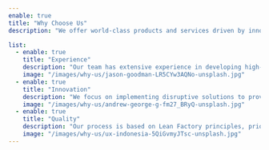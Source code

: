 ```yaml
---
enable: true
title: "Why Choose Us"
description: "We offer world-class products and services driven by innovation and expertise."

list:
  - enable: true
    title: "Experience"
    description: "Our team has extensive experience in developing high-tech solutions for world-class clients."
    image: "/images/why-us/jason-goodman-LR5CYw3AQNo-unsplash.jpg"
  - enable: true
    title: "Innovation"
    description: "We focus on implementing disruptive solutions to provide a competitive advantage to our clients."
    image: "/images/why-us/andrew-george-g-fm27_BRyQ-unsplash.jpg"
  - enable: true
    title: "Quality"
    description: "Our process is based on Lean Factory principles, prioritizing value delivery and waste reduction."
    image: "/images/why-us/ux-indonesia-5QiGvmyJTsc-unsplash.jpg"
---
```

